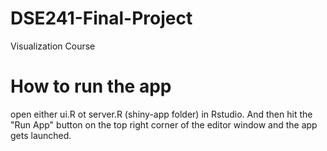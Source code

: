 # DSE241-Final-Project
Visualization Course

# How to run the app
 open either ui.R ot server.R (shiny-app folder) in Rstudio. And then hit the "Run App" button on the top right corner of the editor window and the app gets launched.
